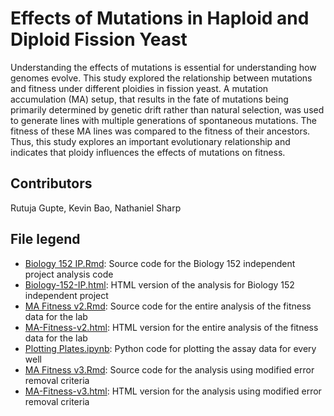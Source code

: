 ﻿# Effects of Mutations in Haploid and Diploid Fission Yeast

Understanding the effects of mutations is essential for understanding how genomes evolve. This study explored the relationship between mutations and fitness under different ploidies in fission yeast. A mutation accumulation (MA) setup, that results in the fate of mutations being primarily determined by genetic drift rather than natural selection, was used to generate lines with multiple generations of spontaneous mutations. The fitness of these MA lines was compared to the fitness of their ancestors. Thus, this study explores an important evolutionary relationship and indicates that ploidy influences the effects of mutations on fitness. 

## Contributors

Rutuja Gupte, Kevin Bao, Nathaniel Sharp

## File legend

- [Biology 152 IP.Rmd](<Biology 152 IP.Rmd>): Source code for the Biology 152 independent project analysis code  
- [Biology-152-IP.html](Biology-152-IP.Rmd): HTML version of the analysis for Biology 152 independent project  
- [MA Fitness v2.Rmd](<MA Fitness v2.Rmd>): Source code for the entire analysis of the fitness data for the lab  
- [MA-Fitness-v2.html](MA-Fitness-v2.html): HTML version for the entire analysis of the fitness data for the lab  
- [Plotting Plates.ipynb](<Plotting Plates.ipynb>): Python code for plotting the assay data for every well
- [MA Fitness v3.Rmd](<MA Fitness v3.Rmd>): Source code for the analysis using modified error removal criteria
- [MA-Fitness-v3.html](<MA-Fitness-v3.html>): HTML version for the analysis using modified error removal criteria  
